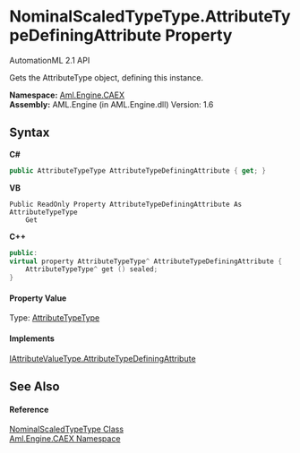 # NominalScaledTypeType.AttributeTypeDefiningAttribute Property 
AutomationML 2.1 API 

Gets the AttributeType object, defining this instance.

**Namespace:**&nbsp;<a href="N_Aml_Engine_CAEX">Aml.Engine.CAEX</a><br />**Assembly:**&nbsp;AML.Engine (in AML.Engine.dll) Version: 1.6

## Syntax

**C#**<br />
``` C#
public AttributeTypeType AttributeTypeDefiningAttribute { get; }
```

**VB**<br />
``` VB
Public ReadOnly Property AttributeTypeDefiningAttribute As AttributeTypeType
	Get
```

**C++**<br />
``` C++
public:
virtual property AttributeTypeType^ AttributeTypeDefiningAttribute {
	AttributeTypeType^ get () sealed;
}
```


#### Property Value
Type: <a href="T_Aml_Engine_CAEX_AttributeTypeType">AttributeTypeType</a>

#### Implements
<a href="P_Aml_Engine_CAEX_IAttributeValueType_AttributeTypeDefiningAttribute">IAttributeValueType.AttributeTypeDefiningAttribute</a><br />

## See Also


#### Reference
<a href="T_Aml_Engine_CAEX_NominalScaledTypeType">NominalScaledTypeType Class</a><br /><a href="N_Aml_Engine_CAEX">Aml.Engine.CAEX Namespace</a><br />
